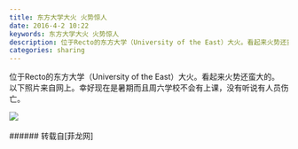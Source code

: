 ```yaml
---
title: 东方大学大火 火势惊人
date: 2016-4-2 10:22
keywords: 东方大学大火 火势惊人
description: 位于Recto的东方大学（University of the East）大火。看起来火势还蛮大的。 以下照片来自网上。幸好现在是暑期而且周六学校不会有上课，没有听说有人员伤亡。
categories: sharing
---
```

<td class="t_f" id="postmessage_307884">

位于Recto的东方大学（University of the East）大火。看起来火势还蛮大的。<img alt="" border="0" class="zoom" data-cf-modified-68daa42c38c25c9329567323-="" file="http://www.flw.ph//mobcent//app/data/phiz/default/09.png" id="aimg_ReL7c" lazyloadthumb="1" onclick="" onmouseover="" src="http://www.flw.ph//mobcent//app/data/phiz/default/09.png"/><img alt="" border="0" class="zoom" data-cf-modified-68daa42c38c25c9329567323-="" file="http://www.flw.ph//mobcent//app/data/phiz/default/09.png" id="aimg_p4ZTS" lazyloadthumb="1" onclick="" onmouseover="" src="http://www.flw.ph//mobcent//app/data/phiz/default/09.png"/><img alt="" border="0" class="zoom" data-cf-modified-68daa42c38c25c9329567323-="" file="http://www.flw.ph//mobcent//app/data/phiz/default/09.png" id="aimg_rVnNK" lazyloadthumb="1" onclick="" onmouseover="" src="http://www.flw.ph//mobcent//app/data/phiz/default/09.png"/> 以下照片来自网上。幸好现在是暑期而且周六学校不会有上课，没有听说有人员伤亡。<br/>
<img alt="" border="0" class="zoom" data-cf-modified-68daa42c38c25c9329567323-="" file="http://www.flw.ph/data/appbyme/upload/image/201604/02/4II7t6EVrEjF.jpg" id="aimg_o6G2q" lazyloadthumb="1" onclick="" onmouseover="" src="http://www.flw.ph/data/appbyme/upload/image/201604/02/4II7t6EVrEjF.jpg"/><br/>
<img alt="" border="0" class="zoom" data-cf-modified-68daa42c38c25c9329567323-="" file="http://www.flw.ph/data/appbyme/upload/image/201604/02/zHYFiAvfRqn0.jpg" id="aimg_gjKfZ" lazyloadthumb="1" onclick="" onmouseover="" src="http://www.flw.ph/data/appbyme/upload/image/201604/02/zHYFiAvfRqn0.jpg"/><br/>

<img aid="217483" data-cf-modified-68daa42c38c25c9329567323-="" file="data/attachment/forum/201604/02/102420m8s77ozbox5booce.jpeg.thumb.jpg" id="aimg_217483" inpost="1" onclick="" onmouseover="" src="http://www.flw.ph/data/attachment/forum/201604/02/102420m8s77ozbox5booce.jpeg" style="cursor:pointer" zoomfile="data/attachment/forum/201604/02/102420m8s77ozbox5booce.jpeg"/>


<br/>
<br/>
</td>
###### 转载自[菲龙网]